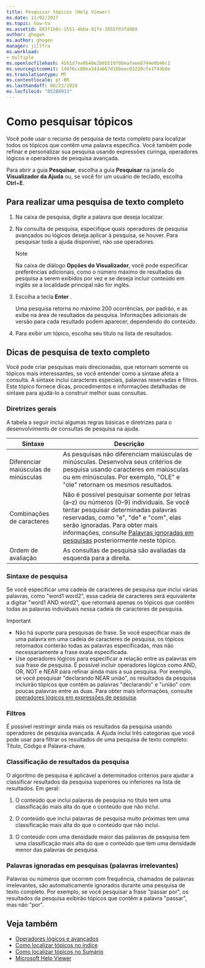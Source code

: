 ```yaml
---
title: Pesquisar tópicos (Help Viewer)
ms.date: 11/02/2017
ms.topic: how-to
ms.assetid: 683f1b0c-1551-4bba-91fe-3855f03fdd69
author: ghogen
ms.author: ghogen
manager: jillfra
ms.workload:
- multiple
ms.openlocfilehash: 4581d7ea0b40e2b6b519f0beafaee8744e0b46c1
ms.sourcegitcommit: 1d4f6cc80ea343a667d16beec03220cfe1f43b8e
ms.translationtype: MT
ms.contentlocale: pt-BR
ms.lasthandoff: 06/23/2020
ms.locfileid: "85284913"
---
```

# <a name="how-to-search-for-topics"></a>Como pesquisar tópicos

Você pode usar o recurso de pesquisa de texto completo para localizar todos os tópicos que contêm uma palavra específica. Você também pode refinar e personalizar sua pesquisa usando expressões curinga, operadores lógicos e operadores de pesquisa avançada.

Para abrir a guia **Pesquisar**, escolha a guia **Pesquisar** na janela do **Visualizador da Ajuda** ou, se você for um usuário de teclado, escolha **Ctrl**+**E**.

## <a name="to-perform-a-full-text-search"></a>Para realizar uma pesquisa de texto completo

1. Na caixa de pesquisa, digite a palavra que deseja localizar.

2. Na consulta de pesquisa, especifique quais operadores de pesquisa avançados ou lógicos deseja aplicar à pesquisa, se houver. Para pesquisar toda a ajuda disponível, não use operadores.

    > [!NOTE]
    > Na caixa de diálogo **Opções do Visualizador**, você pode especificar preferências adicionais, como o número máximo de resultados da pesquisa a serem exibidos por vez e se deseja incluir conteúdo em inglês se a localidade principal não for inglês.

3. Escolha a tecla **Enter** .

     Uma pesquisa retorna no máximo 200 ocorrências, por padrão, e as exibe na área de resultados da pesquisa. Informações adicionais de versão para cada resultado podem aparecer, dependendo do conteúdo.

4. Para exibir um tópico, escolha seu título na lista de resultados.

## <a name="full-text-search-tips"></a>Dicas de pesquisa de texto completo

Você pode criar pesquisas mais direcionadas, que retornam somente os tópicos mais interessantes, se você entender como a sintaxe afeta a consulta. A sintaxe inclui caracteres especiais, palavras reservadas e filtros. Este tópico fornece dicas, procedimentos e informações detalhadas de sintaxe para ajudá-lo a construir melhor suas consultas.

### <a name="general-guidelines"></a>Diretrizes gerais

A tabela a seguir inclui algumas regras básicas e diretrizes para o desenvolvimento de consultas de pesquisa na ajuda.

|Sintaxe|Descrição|
|------------|-----------------|
|Diferenciar maiúsculas de minúsculas|As pesquisas não diferenciam maiúsculas de minúsculas. Desenvolva seus critérios de pesquisa usando caracteres em maiúsculas ou em minúsculas. Por exemplo, "OLE" e "ole" retornam os mesmos resultados.|
|Combinações de caracteres|Não é possível pesquisar somente por letras (a–z) ou números (0–9) individuais. Se você tentar pesquisar determinadas palavras reservadas, como "e", "de" e "com", elas serão ignoradas. Para obter mais informações, consulte [Palavras ignoradas em pesquisas](#stopwords) posteriormente neste tópico.|
|Ordem de avaliação|As consultas de pesquisa são avaliadas da esquerda para a direita.|

### <a name="search-syntax"></a>Sintaxe de pesquisa

Se você especificar uma cadeia de caracteres de pesquisa que inclui várias palavras, como "word1 word2", essa cadeia de caracteres será equivalente a digitar "word1 AND word2", que retornará apenas os tópicos que contêm todas as palavras individuais nessa cadeia de caracteres de pesquisa.

> [!IMPORTANT]
> - Não há suporte para pesquisas de frase. Se você especificar mais de uma palavra em uma cadeia de caracteres de pesquisa, os tópicos retornados conterão todas as palavras especificadas, mas não necessariamente a frase exata especificada.
> - Use operadores lógicos para especificar a relação entre as palavras em sua frase de pesquisa. É possível incluir operadores lógicos como AND, OR, NOT e NEAR para refinar ainda mais a sua pesquisa. Por exemplo, se você pesquisar "declarando NEAR união", os resultados da pesquisa incluirão tópicos que contêm as palavras "declarando" e "união" com poucas palavras entre as duas. Para obter mais informações, consulte [operadores lógicos em expressões de pesquisa](../help-viewer/logical-operators-search-expressions.md).

### <a name="filters"></a>Filtros

É possível restringir ainda mais os resultados da pesquisa usando operadores de pesquisa avançada. A Ajuda inclui três categorias que você pode usar para filtrar os resultados de uma pesquisa de texto completo: Título, Código e Palavra-chave.

### <a name="ranking-of-search-results"></a>Classificação de resultados da pesquisa

O algoritmo de pesquisa é aplicável a determinados critérios para ajudar a classificar resultados da pesquisa superiores ou inferiores na lista de resultados. Em geral:

1. O conteúdo que inclui palavras de pesquisa no título tem uma classificação mais alta do que o conteúdo que não inclui.

2. O conteúdo que inclui palavras de pesquisa muito próximas tem uma classificação mais alta do que o conteúdo que não inclui.

3. O conteúdo com uma densidade maior das palavras de pesquisa tem uma classificação mais alta do que o conteúdo que tem uma densidade menor das palavras de pesquisa.

### <a name=""></a><a name="stopwords"> Palavras ignoradas em pesquisas (palavras irrelevantes)</a>

Palavras ou números que ocorrem com frequência, chamados de palavras irrelevantes, são automaticamente ignorados durante uma pesquisa de texto completo. Por exemplo, se você pesquisar a frase "passar por", os resultados da pesquisa exibirão tópicos que contêm a palavra "passar", mas não "por".

## <a name="see-also"></a>Veja também

- [Operadores lógicos e avançados](../help-viewer/logical-operators-search-expressions.md)
- [Como localizar tópicos no índice](../help-viewer/find-topics-index.md)
- [Como localizar tópicos no Sumário](../help-viewer/find-topics-toc.md)
- [Microsoft Help Viewer](../help-viewer/overview.md)
